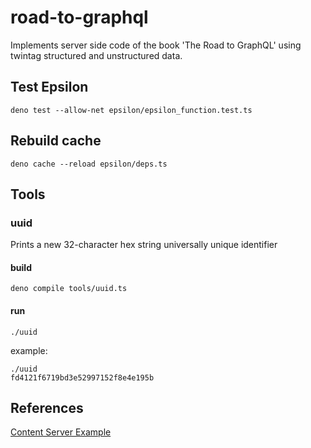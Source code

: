 # road-to-graphql
Implements server side code of the book 'The Road to GraphQL'  using twintag structured and unstructured data.


## Test Epsilon

    deno test --allow-net epsilon/epsilon_function.test.ts

## Rebuild cache

    deno cache --reload epsilon/deps.ts 

## Tools

### uuid

Prints a new 32-character hex string universally unique identifier

#### build

    deno compile tools/uuid.ts


#### run

    ./uuid

example:

    ./uuid
    fd4121f6719bd3e52997152f8e4e195b 

   



## References

[Content Server Example](https://medium.com/deno-the-complete-reference/learn-deno-by-example-part-1-introduction-to-content-server-e3c77bbf9c2d)
